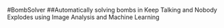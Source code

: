 #BombSolver
##Automatically solving bombs in Keep Talking and Nobody Explodes using Image Analysis and Machine Learning

